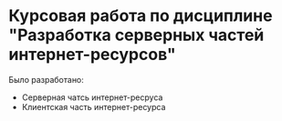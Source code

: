 # Курсовая работа по дисциплине "Разработка серверных частей интернет-ресурсов"
Было разработано:
- Серверная чатсь интернет-ресруса
- Клиентская часть интернет-ресурса
